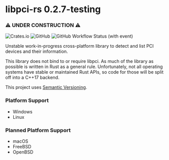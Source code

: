 # libpci-rs 0.2.7-testing
### ⚠ UNDER CONSTRUCTION ⚠

![Crates.io](https://img.shields.io/crates/v/libpci-rs)
![GitHub](https://img.shields.io/github/license/NamedNeon/libpci-rs)
![GitHub Workflow Status (with event)](https://img.shields.io/github/actions/workflow/status/NamedNeon/libpci-rs/tests.yml)

Unstable work-in-progress cross-platform library to detect and list PCI devices and their information. 

This library does not bind to or require libpci. As much of the library as possible is written in Rust as a general rule.
Unfortunately, not all operating systems have stable or maintained Rust APIs, so code for those will be split off into a
C++17 backend.

This project uses [Semantic Versioning](https://semver.org/).

### Platform Support
- Windows
- Linux

### Planned Platform Support
- macOS
- FreeBSD
- OpenBSD